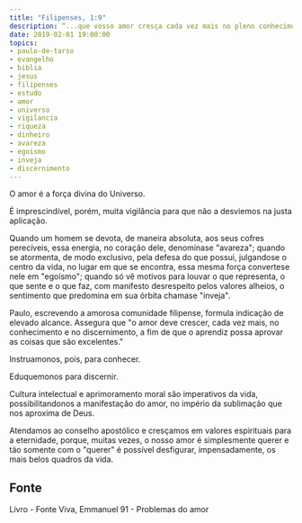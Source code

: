 ```yaml
---
title: "Filipenses, 1:9"
description: “...que vosso amor cresça cada vez mais no pleno conhecimento e em todo o discernimento.” - Paulo
date: 2019-02-01 19:00:00
topics: 
- paulo-de-tarso
- evangelho
- biblia
- jesus
- filipenses
- estudo
- amor
- universo
- vigilancia
- riqueza
- dinheiro
- avareza
- egoismo
- inveja
- discernimento
---
```


O amor é a força divina do Universo.

É imprescindível, porém, muita vigilância para que não a desviemos na
justa aplicação.

Quando um homem se devota, de maneira absoluta, aos seus cofres
perecíveis, essa energia, no coração dele, denomina­se "avareza"; quando se
atormenta, de modo exclusivo, pela defesa do que possui, julgando­se o centro da
vida, no lugar em que se encontra, essa mesma força converte­se nele em "egoísmo";
quando só vê motivos para louvar o que representa, o que sente e o que faz, com
manifesto desrespeito pelos valores alheios, o sentimento que predomina em sua
órbita chama­se "inveja".

Paulo, escrevendo a amorosa comunidade filipense, formula indicação de
elevado alcance. Assegura que "o amor deve crescer, cada vez mais, no
conhecimento e no discernimento, a fim de que o aprendiz possa aprovar as coisas
que são excelentes."

Instruamo­nos, pois, para conhecer.

Eduquemo­nos para discernir.

Cultura intelectual e aprimoramento moral são imperativos da vida,
possibilitando­nos a manifestação do amor, no império da sublimação que nos
aproxima de Deus.

Atendamos ao conselho apostólico e cresçamos em valores espirituais para
a eternidade, porque, muitas vezes, o nosso amor é simplesmente querer e tão­
somente com o "querer" é possível desfigurar, impensadamente, os mais belos
quadros da vida.


## Fonte
Livro - Fonte Viva, Emmanuel
91 - Problemas do amor
